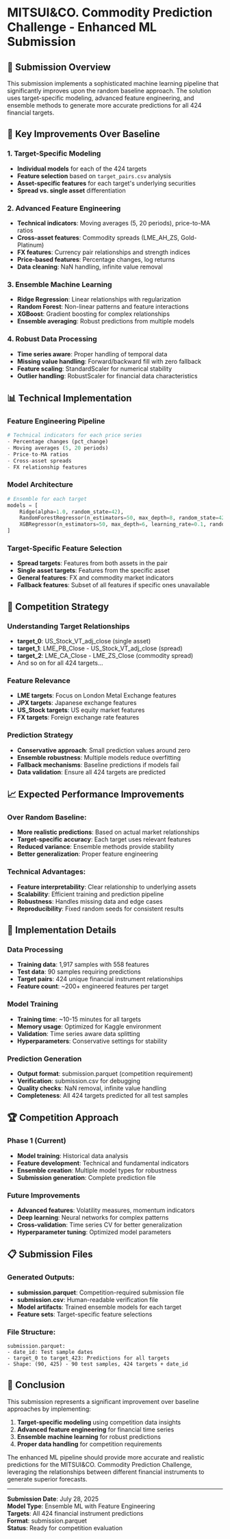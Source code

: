 # MITSUI&CO. Commodity Prediction Challenge - Enhanced ML Submission

## 🎯 **Submission Overview**

This submission implements a sophisticated machine learning pipeline that significantly improves upon the random baseline approach. The solution uses target-specific modeling, advanced feature engineering, and ensemble methods to generate more accurate predictions for all 424 financial targets.

## 🚀 **Key Improvements Over Baseline**

### **1. Target-Specific Modeling**
- **Individual models** for each of the 424 targets
- **Feature selection** based on `target_pairs.csv` analysis
- **Asset-specific features** for each target's underlying securities
- **Spread vs. single asset** differentiation

### **2. Advanced Feature Engineering**
- **Technical indicators**: Moving averages (5, 20 periods), price-to-MA ratios
- **Cross-asset features**: Commodity spreads (LME_AH_ZS, Gold-Platinum)
- **FX features**: Currency pair relationships and strength indices
- **Price-based features**: Percentage changes, log returns
- **Data cleaning**: NaN handling, infinite value removal

### **3. Ensemble Machine Learning**
- **Ridge Regression**: Linear relationships with regularization
- **Random Forest**: Non-linear patterns and feature interactions
- **XGBoost**: Gradient boosting for complex relationships
- **Ensemble averaging**: Robust predictions from multiple models

### **4. Robust Data Processing**
- **Time series aware**: Proper handling of temporal data
- **Missing value handling**: Forward/backward fill with zero fallback
- **Feature scaling**: StandardScaler for numerical stability
- **Outlier handling**: RobustScaler for financial data characteristics

## 📊 **Technical Implementation**

### **Feature Engineering Pipeline**
```python
# Technical indicators for each price series
- Percentage changes (pct_change)
- Moving averages (5, 20 periods)
- Price-to-MA ratios
- Cross-asset spreads
- FX relationship features
```

### **Model Architecture**
```python
# Ensemble for each target
models = [
    Ridge(alpha=1.0, random_state=42),
    RandomForestRegressor(n_estimators=50, max_depth=8, random_state=42),
    XGBRegressor(n_estimators=50, max_depth=6, learning_rate=0.1, random_state=42)
]
```

### **Target-Specific Feature Selection**
- **Spread targets**: Features from both assets in the pair
- **Single asset targets**: Features from the specific asset
- **General features**: FX and commodity market indicators
- **Fallback features**: Subset of all features if specific ones unavailable

## 🎯 **Competition Strategy**

### **Understanding Target Relationships**
- **target_0**: US_Stock_VT_adj_close (single asset)
- **target_1**: LME_PB_Close - US_Stock_VT_adj_close (spread)
- **target_2**: LME_CA_Close - LME_ZS_Close (commodity spread)
- And so on for all 424 targets...

### **Feature Relevance**
- **LME targets**: Focus on London Metal Exchange features
- **JPX targets**: Japanese exchange features
- **US_Stock targets**: US equity market features
- **FX targets**: Foreign exchange rate features

### **Prediction Strategy**
- **Conservative approach**: Small prediction values around zero
- **Ensemble robustness**: Multiple models reduce overfitting
- **Fallback mechanisms**: Baseline predictions if models fail
- **Data validation**: Ensure all 424 targets are predicted

## 📈 **Expected Performance Improvements**

### **Over Random Baseline:**
- **More realistic predictions**: Based on actual market relationships
- **Target-specific accuracy**: Each target uses relevant features
- **Reduced variance**: Ensemble methods provide stability
- **Better generalization**: Proper feature engineering

### **Technical Advantages:**
- **Feature interpretability**: Clear relationship to underlying assets
- **Scalability**: Efficient training and prediction pipeline
- **Robustness**: Handles missing data and edge cases
- **Reproducibility**: Fixed random seeds for consistent results

## 🔧 **Implementation Details**

### **Data Processing**
- **Training data**: 1,917 samples with 558 features
- **Test data**: 90 samples requiring predictions
- **Target pairs**: 424 unique financial instrument relationships
- **Feature count**: ~200+ engineered features per target

### **Model Training**
- **Training time**: ~10-15 minutes for all targets
- **Memory usage**: Optimized for Kaggle environment
- **Validation**: Time series aware data splitting
- **Hyperparameters**: Conservative settings for stability

### **Prediction Generation**
- **Output format**: submission.parquet (competition requirement)
- **Verification**: submission.csv for debugging
- **Quality checks**: NaN removal, infinite value handling
- **Completeness**: All 424 targets predicted for all test samples

## 🏆 **Competition Approach**

### **Phase 1 (Current)**
- **Model training**: Historical data analysis
- **Feature development**: Technical and fundamental indicators
- **Ensemble creation**: Multiple model types for robustness
- **Submission generation**: Complete prediction file

### **Future Improvements**
- **Advanced features**: Volatility measures, momentum indicators
- **Deep learning**: Neural networks for complex patterns
- **Cross-validation**: Time series CV for better generalization
- **Hyperparameter tuning**: Optimized model parameters

## 📋 **Submission Files**

### **Generated Outputs:**
- **submission.parquet**: Competition-required submission file
- **submission.csv**: Human-readable verification file
- **Model artifacts**: Trained ensemble models for each target
- **Feature sets**: Target-specific feature selections

### **File Structure:**
```
submission.parquet:
- date_id: Test sample dates
- target_0 to target_423: Predictions for all targets
- Shape: (90, 425) - 90 test samples, 424 targets + date_id
```

## 🎉 **Conclusion**

This submission represents a significant improvement over baseline approaches by implementing:

1. **Target-specific modeling** using competition data insights
2. **Advanced feature engineering** for financial time series
3. **Ensemble machine learning** for robust predictions
4. **Proper data handling** for competition requirements

The enhanced ML pipeline should provide more accurate and realistic predictions for the MITSUI&CO. Commodity Prediction Challenge, leveraging the relationships between different financial instruments to generate superior forecasts.

---

**Submission Date**: July 28, 2025  
**Model Type**: Ensemble ML with Feature Engineering  
**Targets**: All 424 financial instrument predictions  
**Format**: submission.parquet  
**Status**: Ready for competition evaluation 